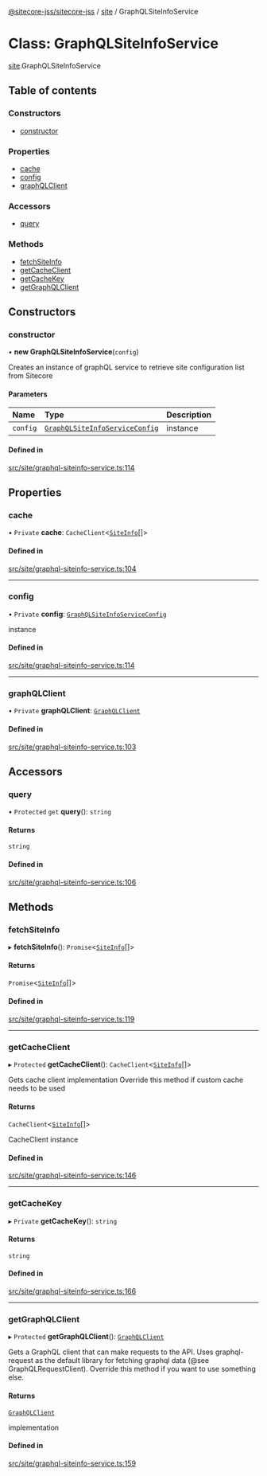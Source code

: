 [@sitecore-jss/sitecore-jss](../README.md) / [site](../modules/site.md) / GraphQLSiteInfoService

# Class: GraphQLSiteInfoService

[site](../modules/site.md).GraphQLSiteInfoService

## Table of contents

### Constructors

- [constructor](site.GraphQLSiteInfoService.md#constructor)

### Properties

- [cache](site.GraphQLSiteInfoService.md#cache)
- [config](site.GraphQLSiteInfoService.md#config)
- [graphQLClient](site.GraphQLSiteInfoService.md#graphqlclient)

### Accessors

- [query](site.GraphQLSiteInfoService.md#query)

### Methods

- [fetchSiteInfo](site.GraphQLSiteInfoService.md#fetchsiteinfo)
- [getCacheClient](site.GraphQLSiteInfoService.md#getcacheclient)
- [getCacheKey](site.GraphQLSiteInfoService.md#getcachekey)
- [getGraphQLClient](site.GraphQLSiteInfoService.md#getgraphqlclient)

## Constructors

### constructor

• **new GraphQLSiteInfoService**(`config`)

Creates an instance of graphQL service to retrieve site configuration list from Sitecore

#### Parameters

| Name | Type | Description |
| :------ | :------ | :------ |
| `config` | [`GraphQLSiteInfoServiceConfig`](../modules/site.md#graphqlsiteinfoserviceconfig) | instance |

#### Defined in

[src/site/graphql-siteinfo-service.ts:114](https://github.com/Sitecore/jss/blob/e191b9504/packages/sitecore-jss/src/site/graphql-siteinfo-service.ts#L114)

## Properties

### cache

• `Private` **cache**: `CacheClient`<[`SiteInfo`](../modules/site.md#siteinfo)[]\>

#### Defined in

[src/site/graphql-siteinfo-service.ts:104](https://github.com/Sitecore/jss/blob/e191b9504/packages/sitecore-jss/src/site/graphql-siteinfo-service.ts#L104)

___

### config

• `Private` **config**: [`GraphQLSiteInfoServiceConfig`](../modules/site.md#graphqlsiteinfoserviceconfig)

instance

#### Defined in

[src/site/graphql-siteinfo-service.ts:114](https://github.com/Sitecore/jss/blob/e191b9504/packages/sitecore-jss/src/site/graphql-siteinfo-service.ts#L114)

___

### graphQLClient

• `Private` **graphQLClient**: [`GraphQLClient`](../interfaces/index.GraphQLClient.md)

#### Defined in

[src/site/graphql-siteinfo-service.ts:103](https://github.com/Sitecore/jss/blob/e191b9504/packages/sitecore-jss/src/site/graphql-siteinfo-service.ts#L103)

## Accessors

### query

• `Protected` `get` **query**(): `string`

#### Returns

`string`

#### Defined in

[src/site/graphql-siteinfo-service.ts:106](https://github.com/Sitecore/jss/blob/e191b9504/packages/sitecore-jss/src/site/graphql-siteinfo-service.ts#L106)

## Methods

### fetchSiteInfo

▸ **fetchSiteInfo**(): `Promise`<[`SiteInfo`](../modules/site.md#siteinfo)[]\>

#### Returns

`Promise`<[`SiteInfo`](../modules/site.md#siteinfo)[]\>

#### Defined in

[src/site/graphql-siteinfo-service.ts:119](https://github.com/Sitecore/jss/blob/e191b9504/packages/sitecore-jss/src/site/graphql-siteinfo-service.ts#L119)

___

### getCacheClient

▸ `Protected` **getCacheClient**(): `CacheClient`<[`SiteInfo`](../modules/site.md#siteinfo)[]\>

Gets cache client implementation
Override this method if custom cache needs to be used

#### Returns

`CacheClient`<[`SiteInfo`](../modules/site.md#siteinfo)[]\>

CacheClient instance

#### Defined in

[src/site/graphql-siteinfo-service.ts:146](https://github.com/Sitecore/jss/blob/e191b9504/packages/sitecore-jss/src/site/graphql-siteinfo-service.ts#L146)

___

### getCacheKey

▸ `Private` **getCacheKey**(): `string`

#### Returns

`string`

#### Defined in

[src/site/graphql-siteinfo-service.ts:166](https://github.com/Sitecore/jss/blob/e191b9504/packages/sitecore-jss/src/site/graphql-siteinfo-service.ts#L166)

___

### getGraphQLClient

▸ `Protected` **getGraphQLClient**(): [`GraphQLClient`](../interfaces/index.GraphQLClient.md)

Gets a GraphQL client that can make requests to the API. Uses graphql-request as the default
library for fetching graphql data (@see GraphQLRequestClient). Override this method if you
want to use something else.

#### Returns

[`GraphQLClient`](../interfaces/index.GraphQLClient.md)

implementation

#### Defined in

[src/site/graphql-siteinfo-service.ts:159](https://github.com/Sitecore/jss/blob/e191b9504/packages/sitecore-jss/src/site/graphql-siteinfo-service.ts#L159)
